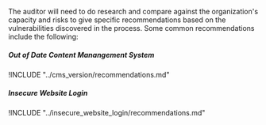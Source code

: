 
The auditor will need to do research and compare against the organization's capacity and risks to give specific recommendations based on the vulnerabilities discovered in the process.  Some common recommendations include the following:

##### Out of Date Content Manangement System
!INCLUDE "../cms_version/recommendations.md"

##### Insecure Website Login
!INCLUDE "../insecure_website_login/recommendations.md"

